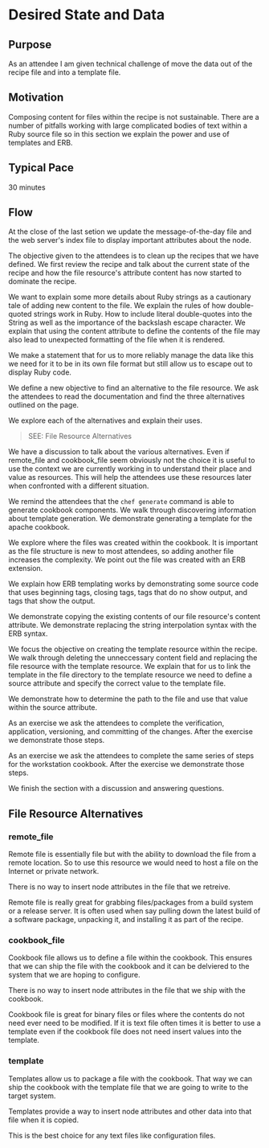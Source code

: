 # Desired State and Data

## Purpose

As an attendee I am given technical challenge of move the data out of the recipe file and into a template file.

## Motivation

Composing content for files within the recipe is not sustainable. There are a number of pitfalls working with large complicated bodies of text within a Ruby source file so in this section we explain the power and use of templates and ERB.

## Typical Pace

30 minutes

## Flow

At the close of the last setion we update the message-of-the-day file and the web server's index file to display important attributes about the node.

The objective given to the attendees is to clean up the recipes that we have defined. We first review the recipe and talk about the current state of the recipe and how the file resource's attribute content has now started to dominate the recipe.

We want to explain some more details about Ruby strings as a cautionary tale of adding new content to the file. We explain the rules of how double-quoted strings work in Ruby. How to include literal double-quotes into the String as well as the importance of the backslash escape character. We explain that using the content attribute to define the contents of the file may also lead to unexpected formatting of the file when it is rendered.

We make a statement that for us to more reliably manage the data like this we need for it to be in its own file format but still allow us to escape out to display Ruby code.

We define a new objective to find an alternative to the file resource. We ask the attendees to read the documentation and find the three alternatives outlined on the page.

We explore each of the alternatives and explain their uses.

> SEE: File Resource Alternatives

We have a discussion to talk about the various alternatives. Even if remote_file and cookbook_file seem obviously not the choice it is useful to use the context we are currently working in to understand their place and value as resources. This will help the attendees use these resources later when confronted with a different situation.

We remind the attendees that the `chef generate` command is able to generate cookbook components. We walk through discovering information about template generation. We demonstrate generating a template for the apache cookbook.

We explore where the files was created within the cookbook. It is important as the file structure is new to most attendees, so adding another file increases the complexity. We point out the file was created with an ERB extension.

We explain how ERB templating works by demonstrating some source code that uses beginning tags, closing tags, tags that do no show output, and tags that show the output.

We demonstrate copying the existing contents of our file resource's content attribute. We demonstrate replacing the string interpolation syntax with the ERB syntax.

We focus the objective on creating the template resource within the recipe. We walk through deleting the unneccessary content field and replacing the file resource with the template resource. We explain that for us to link the template in the file directory to the template resource we need to define a source attribute and specify the correct value to the template file.

We demonstrate how to determine the path to the file and use that value within the source attribute.

As an exercise we ask the attendees to complete the verification, application, versioning, and committing of the changes. After the exercise we demonstrate those steps.

As an exercise we ask the attendees to complete the same series of steps for the workstation cookbook. After the exercise we demonstrate those steps.

We finish the section with a discussion and answering questions.


## File Resource Alternatives

### remote_file

Remote file is essentially file but with the ability to download the file from a remote location. So to use this resource we would need to host a file on the Internet or private network.

There is no way to insert node attributes in the file that we retreive.

Remote file is really great for grabbing files/packages from a build system or a release server. It is often used when say pulling down the latest build of a software package, unpacking it, and installing it as part of the recipe.

### cookbook_file

Cookbook file allows us to define a file within the cookbook. This ensures that we can ship the file with the cookbook and it can be delviered to the system that we are hoping to configure.

There is no way to insert node attributes in the file that we ship with the cookbook.

Cookbook file is great for binary files or files where the contents do not need ever need to be modified. If it is text file often times it is better to use a template even if the cookbook file does not need insert values into the template.

### template

Templates allow us to package a file with the cookbook. That way we can ship the cookbook with the template file that we are going to write to the target system.

Templates provide a way to insert node attributes and other data into that file when it is copied.

This is the best choice for any text files like configuration files.







